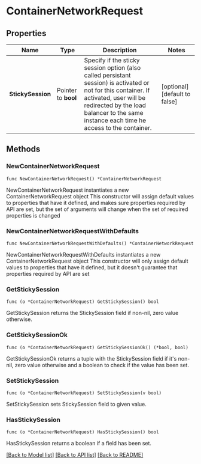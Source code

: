 # ContainerNetworkRequest

## Properties

Name | Type | Description | Notes
------------ | ------------- | ------------- | -------------
**StickySession** | Pointer to **bool** | Specify if the sticky session option (also called persistant session) is activated or not for this container. If activated, user will be redirected by the load balancer to the same instance each time he access to the container.   | [optional] [default to false]

## Methods

### NewContainerNetworkRequest

`func NewContainerNetworkRequest() *ContainerNetworkRequest`

NewContainerNetworkRequest instantiates a new ContainerNetworkRequest object
This constructor will assign default values to properties that have it defined,
and makes sure properties required by API are set, but the set of arguments
will change when the set of required properties is changed

### NewContainerNetworkRequestWithDefaults

`func NewContainerNetworkRequestWithDefaults() *ContainerNetworkRequest`

NewContainerNetworkRequestWithDefaults instantiates a new ContainerNetworkRequest object
This constructor will only assign default values to properties that have it defined,
but it doesn't guarantee that properties required by API are set

### GetStickySession

`func (o *ContainerNetworkRequest) GetStickySession() bool`

GetStickySession returns the StickySession field if non-nil, zero value otherwise.

### GetStickySessionOk

`func (o *ContainerNetworkRequest) GetStickySessionOk() (*bool, bool)`

GetStickySessionOk returns a tuple with the StickySession field if it's non-nil, zero value otherwise
and a boolean to check if the value has been set.

### SetStickySession

`func (o *ContainerNetworkRequest) SetStickySession(v bool)`

SetStickySession sets StickySession field to given value.

### HasStickySession

`func (o *ContainerNetworkRequest) HasStickySession() bool`

HasStickySession returns a boolean if a field has been set.


[[Back to Model list]](../README.md#documentation-for-models) [[Back to API list]](../README.md#documentation-for-api-endpoints) [[Back to README]](../README.md)


